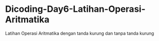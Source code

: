 # Dicoding-Day6-Latihan-Operasi-Aritmatika
Latihan Operasi Aritmatika dengan tanda kurung dan tanpa tanda kurung
